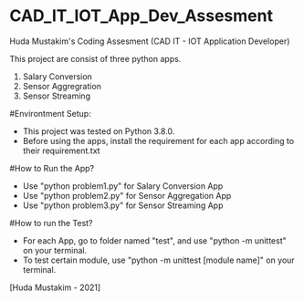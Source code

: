 # CAD_IT_IOT_App_Dev_Assesment
Huda Mustakim's Coding Assesment (CAD IT - IOT Application Developer)

This project are consist of three python apps.
1. Salary Conversion
2. Sensor Aggregration
3. Sensor Streaming

#Environtment Setup:
  - This project was tested on Python 3.8.0.
  - Before using the apps, install the requirement for each app according to their requirement.txt

#How to Run the App?
  - Use "python problem1.py" for Salary Conversion App
  - Use "python problem2.py" for Sensor Aggregation App
  - Use "python problem3.py" for Sensor Streaming App

#How to run the Test?
  - For each App, go to folder named "test", and use "python -m unittest" on your terminal.
  - To test certain module, use "python -m unittest [module name]" on your terminal.

[Huda Mustakim - 2021]
